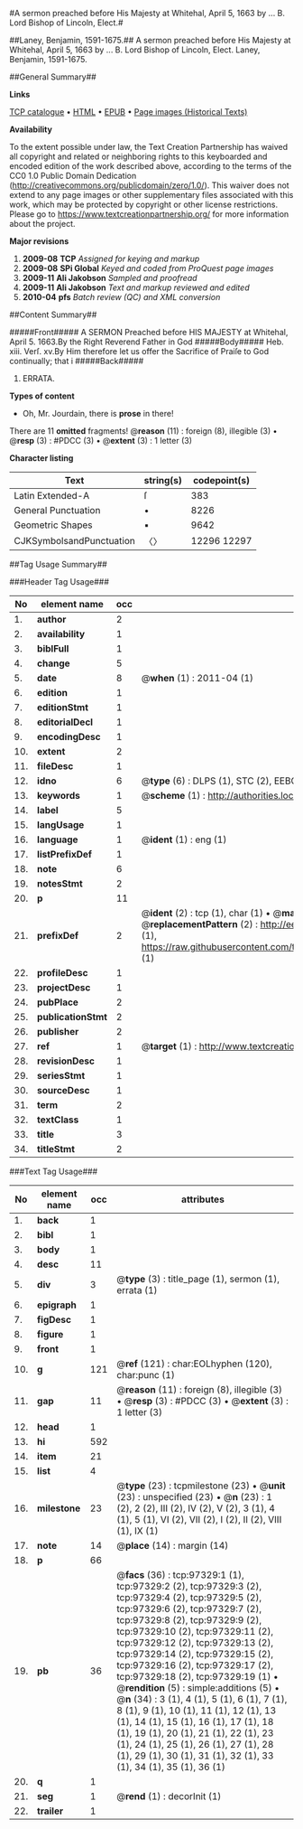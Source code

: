 #A sermon preached before His Majesty at Whitehal, April 5, 1663 by ... B. Lord Bishop of Lincoln, Elect.#

##Laney, Benjamin, 1591-1675.##
A sermon preached before His Majesty at Whitehal, April 5, 1663 by ... B. Lord Bishop of Lincoln, Elect.
Laney, Benjamin, 1591-1675.

##General Summary##

**Links**

[TCP catalogue](http://www.ota.ox.ac.uk/tcp/)  • 
[HTML](http://tei.it.ox.ac.uk/tcp/Texts-HTML/free/A49/A49444.html)  • 
[EPUB](http://tei.it.ox.ac.uk/tcp/Texts-EPUB/free/A49/A49444.epub) • 
[Page images (Historical Texts)](https://historicaltexts.jisc.ac.uk/eebo-13088661e)

**Availability**

To the extent possible under law, the Text Creation Partnership has waived all copyright and related or neighboring rights to this keyboarded and encoded edition of the work described above, according to the terms of the CC0 1.0 Public Domain Dedication (http://creativecommons.org/publicdomain/zero/1.0/). This waiver does not extend to any page images or other supplementary files associated with this work, which may be protected by copyright or other license restrictions. Please go to https://www.textcreationpartnership.org/ for more information about the project.

**Major revisions**

1. __2009-08__ __TCP__ *Assigned for keying and markup*
1. __2009-08__ __SPi Global__ *Keyed and coded from ProQuest page images*
1. __2009-11__ __Ali Jakobson__ *Sampled and proofread*
1. __2009-11__ __Ali Jakobson__ *Text and markup reviewed and edited*
1. __2010-04__ __pfs__ *Batch review (QC) and XML conversion*

##Content Summary##

#####Front#####
A SERMON Preached before HIS MAJESTY at Whitehal, April 5. 1663.By the Right Reverend Father in God 
#####Body#####
Heb. xiii. Verſ. xv.By Him therefore let us offer the Sacrifice of Praiſe to God continually; that i
#####Back#####

1. ERRATA.

**Types of content**

  * Oh, Mr. Jourdain, there is **prose** in there!

There are 11 **omitted** fragments! 
 @__reason__ (11) : foreign (8), illegible (3)  •  @__resp__ (3) : #PDCC (3)  •  @__extent__ (3) : 1 letter (3)

**Character listing**


|Text|string(s)|codepoint(s)|
|---|---|---|
|Latin Extended-A|ſ|383|
|General Punctuation|•|8226|
|Geometric Shapes|▪|9642|
|CJKSymbolsandPunctuation|〈〉|12296 12297|

##Tag Usage Summary##

###Header Tag Usage###

|No|element name|occ|attributes|
|---|---|---|---|
|1.|__author__|2||
|2.|__availability__|1||
|3.|__biblFull__|1||
|4.|__change__|5||
|5.|__date__|8| @__when__ (1) : 2011-04 (1)|
|6.|__edition__|1||
|7.|__editionStmt__|1||
|8.|__editorialDecl__|1||
|9.|__encodingDesc__|1||
|10.|__extent__|2||
|11.|__fileDesc__|1||
|12.|__idno__|6| @__type__ (6) : DLPS (1), STC (2), EEBO-CITATION (1), OCLC (1), VID (1)|
|13.|__keywords__|1| @__scheme__ (1) : http://authorities.loc.gov/ (1)|
|14.|__label__|5||
|15.|__langUsage__|1||
|16.|__language__|1| @__ident__ (1) : eng (1)|
|17.|__listPrefixDef__|1||
|18.|__note__|6||
|19.|__notesStmt__|2||
|20.|__p__|11||
|21.|__prefixDef__|2| @__ident__ (2) : tcp (1), char (1)  •  @__matchPattern__ (2) : ([0-9\-]+):([0-9IVX]+) (1), (.+) (1)  •  @__replacementPattern__ (2) : http://eebo.chadwyck.com/downloadtiff?vid=$1&page=$2 (1), https://raw.githubusercontent.com/textcreationpartnership/Texts/master/tcpchars.xml#$1 (1)|
|22.|__profileDesc__|1||
|23.|__projectDesc__|1||
|24.|__pubPlace__|2||
|25.|__publicationStmt__|2||
|26.|__publisher__|2||
|27.|__ref__|1| @__target__ (1) : http://www.textcreationpartnership.org/docs/. (1)|
|28.|__revisionDesc__|1||
|29.|__seriesStmt__|1||
|30.|__sourceDesc__|1||
|31.|__term__|2||
|32.|__textClass__|1||
|33.|__title__|3||
|34.|__titleStmt__|2||


###Text Tag Usage###

|No|element name|occ|attributes|
|---|---|---|---|
|1.|__back__|1||
|2.|__bibl__|1||
|3.|__body__|1||
|4.|__desc__|11||
|5.|__div__|3| @__type__ (3) : title_page (1), sermon (1), errata (1)|
|6.|__epigraph__|1||
|7.|__figDesc__|1||
|8.|__figure__|1||
|9.|__front__|1||
|10.|__g__|121| @__ref__ (121) : char:EOLhyphen (120), char:punc (1)|
|11.|__gap__|11| @__reason__ (11) : foreign (8), illegible (3)  •  @__resp__ (3) : #PDCC (3)  •  @__extent__ (3) : 1 letter (3)|
|12.|__head__|1||
|13.|__hi__|592||
|14.|__item__|21||
|15.|__list__|4||
|16.|__milestone__|23| @__type__ (23) : tcpmilestone (23)  •  @__unit__ (23) : unspecified (23)  •  @__n__ (23) : 1 (2), 2 (2), III (2), IV (2), V (2), 3 (1), 4 (1), 5 (1), VI (2), VII (2), I (2), II (2), VIII (1), IX (1)|
|17.|__note__|14| @__place__ (14) : margin (14)|
|18.|__p__|66||
|19.|__pb__|36| @__facs__ (36) : tcp:97329:1 (1), tcp:97329:2 (2), tcp:97329:3 (2), tcp:97329:4 (2), tcp:97329:5 (2), tcp:97329:6 (2), tcp:97329:7 (2), tcp:97329:8 (2), tcp:97329:9 (2), tcp:97329:10 (2), tcp:97329:11 (2), tcp:97329:12 (2), tcp:97329:13 (2), tcp:97329:14 (2), tcp:97329:15 (2), tcp:97329:16 (2), tcp:97329:17 (2), tcp:97329:18 (2), tcp:97329:19 (1)  •  @__rendition__ (5) : simple:additions (5)  •  @__n__ (34) : 3 (1), 4 (1), 5 (1), 6 (1), 7 (1), 8 (1), 9 (1), 10 (1), 11 (1), 12 (1), 13 (1), 14 (1), 15 (1), 16 (1), 17 (1), 18 (1), 19 (1), 20 (1), 21 (1), 22 (1), 23 (1), 24 (1), 25 (1), 26 (1), 27 (1), 28 (1), 29 (1), 30 (1), 31 (1), 32 (1), 33 (1), 34 (1), 35 (1), 36 (1)|
|20.|__q__|1||
|21.|__seg__|1| @__rend__ (1) : decorInit (1)|
|22.|__trailer__|1||
